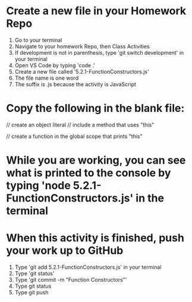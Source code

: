 # Create a new file in your Homework Repo
1. Go to your terminal
2. Navigate to your homework Repo, then Class Activities
3. If development is not in parenthesis, type 'git switch development' in your terminal
4. Open VS Code by typing 'code .'
5. Create a new file called '5.2.1-FunctionConstructors.js'
  1. The file name is one word
  2. The suffix is .js because the activity is JavaScript

# Copy the following in the blank file:

// create an object literal
// include a method that uses "this"

// create a function in the global scope that prints "this"


# While you are working, you can see what is printed to the console by typing 'node 5.2.1-FunctionConstructors.js' in the terminal

# When this activity is finished, push your work up to GitHub
1. Type 'git add 5.2.1-FunctionConstructors.js' in your terminal
2. Type 'git status'
3. Type 'git commit -m "Function Constructors"'
4. Type git status
5. Type git push
